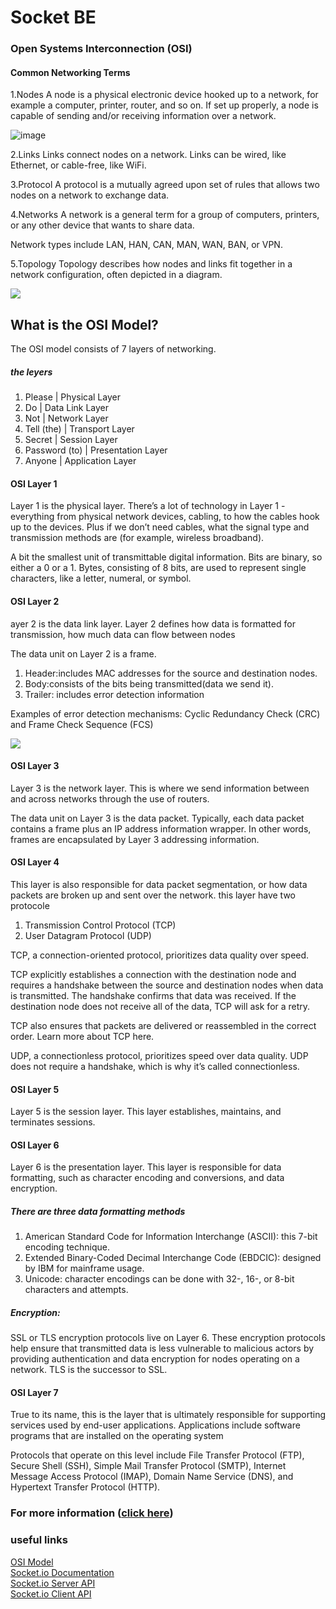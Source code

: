 # Socket BE 

### Open Systems Interconnection (OSI)

#### Common Networking Terms

1.Nodes
A node is a physical electronic device hooked up to a network, for example a computer, printer, router, and so on.
If set up properly, a node is capable of sending and/or receiving information over a network.

![image](https://user-images.githubusercontent.com/69685164/199126176-1b819ee6-aa8e-407f-92da-ae4de8c090d1.png)

2.Links
Links connect nodes on a network. Links can be wired, like Ethernet, or cable-free, like WiFi.

3.Protocol
A protocol is a mutually agreed upon set of rules that allows two nodes on a network to exchange data.

4.Networks
A network is a general term for a group of computers, printers, or any other device that wants to share data.

Network types include LAN, HAN, CAN, MAN, WAN, BAN, or VPN. 

5.Topology
Topology describes how nodes and links fit together in a network configuration, often depicted in a diagram.

![](https://www.freecodecamp.org/news/content/images/size/w1000/2021/11/2-Network-Topology-Types.png)

## What is the OSI Model?
The OSI model consists of 7 layers of networking.
##### the leyers
1. Please | Physical Layer
1. Do | Data Link Layer
1. Not | Network Layer
1. Tell (the) | Transport Layer
1. Secret | Session Layer
1. Password (to) | Presentation Layer
1. Anyone | Application Layer

#### OSI Layer 1
Layer 1 is the physical layer. There’s a lot of technology in Layer 1 - everything from physical network devices,
cabling, to how the cables hook up to the devices. Plus if we don’t need cables, what the signal type and transmission 
methods are (for example, wireless broadband).

A bit the smallest unit of transmittable digital information. Bits are binary, so either a 0 or a 1. Bytes, consisting of 8 bits,
are used to represent single characters, like a letter, numeral, or symbol.

#### OSI Layer 2

ayer 2 is the data link layer. Layer 2 defines how data is formatted for transmission, how much data can flow between nodes

The data unit on Layer 2 is a frame.

1. Header:includes MAC addresses for the source and destination nodes.
1. Body:consists of the bits being transmitted(data we send it).
1. Trailer: includes error detection information

 Examples of error detection mechanisms: Cyclic Redundancy Check (CRC) and Frame Check Sequence (FCS)
 
 ![](https://www.freecodecamp.org/news/content/images/size/w1000/2021/11/5-Frame-Example.jpeg)
 
 #### OSI Layer 3
 
 Layer 3 is the network layer. This is where we send information between and across networks through the use of routers.
 
 The data unit on Layer 3 is the data packet. Typically, each data packet contains a frame plus an IP address information wrapper. 
 In other words, frames are encapsulated by Layer 3 addressing information.
 

 #### OSI Layer 4
 
 This layer is also responsible for data packet segmentation, or how data packets are broken up and sent over the network.
 this layer have two protocole 
 1. Transmission Control Protocol (TCP)
 1. User Datagram Protocol (UDP) 

TCP, a connection-oriented protocol, prioritizes data quality over speed.

TCP explicitly establishes a connection with the destination node and requires a handshake between the source and destination nodes when data is transmitted. 
The handshake confirms that data was received. If the destination node does not receive all of the data, TCP will ask for a retry.

TCP also ensures that packets are delivered or reassembled in the correct order. Learn more about TCP here.

UDP, a connectionless protocol, prioritizes speed over data quality. UDP does not require a handshake, which is why it’s called connectionless.


 #### OSI Layer 5
 
 Layer 5 is the session layer. This layer establishes, maintains, and terminates sessions.
 
 
 #### OSI Layer 6
 
 Layer 6 is the presentation layer. This layer is responsible for data formatting, such as character encoding and conversions, and data encryption.

##### There are three data formatting methods
1. American Standard Code for Information Interchange (ASCII): this 7-bit encoding technique.
1. Extended Binary-Coded Decimal Interchange Code (EBDCIC): designed by IBM for mainframe usage.
1. Unicode: character encodings can be done with 32-, 16-, or 8-bit characters and attempts.

##### Encryption:
SSL or TLS encryption protocols live on Layer 6. These encryption protocols help ensure that transmitted data is less vulnerable to malicious
actors by providing authentication and data encryption for nodes operating on a network. TLS is the successor to SSL.

 #### OSI Layer 7
 
 True to its name, this is the layer that is ultimately responsible for supporting services used by end-user applications. 
 Applications include software programs that are installed on the operating system


Protocols that operate on this level include File Transfer Protocol (FTP), Secure Shell (SSH), Simple Mail Transfer Protocol (SMTP),
Internet Message Access Protocol (IMAP), Domain Name Service (DNS), and Hypertext Transfer Protocol (HTTP).



### For more information ([click here](https://github.com/qais-alsgher/reading-notes/blob/main/README.md))

### useful links 
[OSI Model](https://www.freecodecamp.org/news/osi-model-networking-layers-explained-in-plain-english/)
</br>
[Socket.io Documentation](https://socket.io/docs/v4/)
</br>
[Socket.io Server API](https://socket.io/docs/v4/server-api)
</br>
[Socket.io Client API](https://socket.io/docs/v4/client-api)





